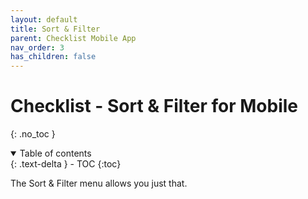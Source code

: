 ```yaml
---
layout: default
title: Sort & Filter
parent: Checklist Mobile App
nav_order: 3
has_children: false
---
```

# Checklist - Sort & Filter for Mobile
{: .no_toc }

<details open markdown="block">
  <summary>
    Table of contents
  </summary>
  {: .text-delta }
- TOC
{:toc}
</details>


The Sort & Filter menu allows you just that.